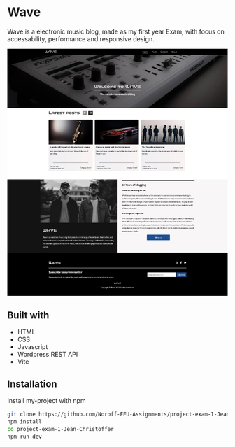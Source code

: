 
# Wave

Wave is a electronic music blog, made as my first year Exam, with focus on accessability, performance and responsive design. 

![App Screenshot](src/images/screenshot.jpg)


## Built with

- HTML
- CSS
- Javascript
- Wordpress REST API
- Vite
## Installation

Install my-project with npm

```bash
git clone https://github.com/Noroff-FEU-Assignments/project-exam-1-Jean-Christoffer.git
npm install
cd project-exam-1-Jean-Christoffer
npm run dev
```
    
